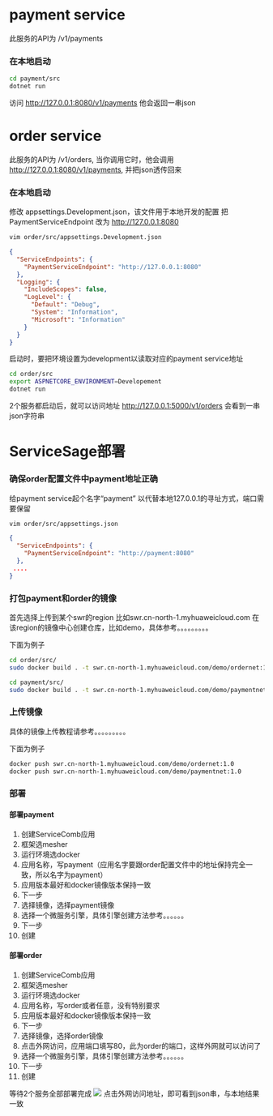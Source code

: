 

# payment service
此服务的API为 /v1/payments

### 在本地启动
```sh
cd payment/src
dotnet run
```

访问 http://127.0.0.1:8080/v1/payments 他会返回一串json

# order service
此服务的API为 /v1/orders, 当你调用它时，他会调用 http://127.0.0.1:8080/v1/payments, 并把json透传回来

### 在本地启动
修改 appsettings.Development.json，该文件用于本地开发的配置
把 PaymentServiceEndpoint 改为 http://127.0.0.1:8080
```sh
vim order/src/appsettings.Development.json
```
```json
{
  "ServiceEndpoints": {
    "PaymentServiceEndpoint": "http://127.0.0.1:8080"
  },
  "Logging": {
    "IncludeScopes": false,
    "LogLevel": {
      "Default": "Debug",
      "System": "Information",
      "Microsoft": "Information"
    }
  }
}
```

启动时，要把环境设置为development以读取对应的payment service地址
```sh
cd order/src
export ASPNETCORE_ENVIRONMENT=Developement
dotnet run

```

2个服务都启动后，就可以访问地址  http://127.0.0.1:5000/v1/orders 会看到一串json字符串



# ServiceSage部署
### 确保order配置文件中payment地址正确
给payment service起个名字“payment” 以代替本地127.0.0.1的寻址方式，端口需要保留
```sh
vim order/src/appsettings.json
```
```json
{
  "ServiceEndpoints": {
    "PaymentServiceEndpoint": "http://payment:8080"
  },
 ....
}

```
### 打包payment和order的镜像
首先选择上传到某个swr的region 比如swr.cn-north-1.myhuaweicloud.com
在该region的镜像中心创建仓库，比如demo，具体参考。。。。。。。。。

下面为例子
```sh
cd order/src/
sudo docker build . -t swr.cn-north-1.myhuaweicloud.com/demo/ordernet:1.0
```

```sh
cd payment/src/
sudo docker build . -t swr.cn-north-1.myhuaweicloud.com/demo/paymentnet:1.0
```

### 上传镜像
具体的镜像上传教程请参考。。。。。。。。。

下面为例子
```sh
docker push swr.cn-north-1.myhuaweicloud.com/demo/ordernet:1.0
docker push swr.cn-north-1.myhuaweicloud.com/demo/paymentnet:1.0
```

### 部署

#### 部署payment
1. 创建ServiceComb应用
2. 框架选mesher
3. 运行环境选docker
4. 应用名称，写payment（应用名字要跟order配置文件中的地址保持完全一致，所以名字为payment）
5. 应用版本最好和docker镜像版本保持一致
7. 下一步
8. 选择镜像，选择payment镜像
9. 选择一个微服务引擎，具体引擎创建方法参考。。。。。。
10. 下一步
11. 创建

#### 部署order
1. 创建ServiceComb应用
2. 框架选mesher
3. 运行环境选docker
4. 应用名称，写order或者任意，没有特别要求
5. 应用版本最好和docker镜像版本保持一致
6. 下一步
7. 选择镜像，选择order镜像
8. 点击外网访问，应用端口填写80，此为order的端口，这样外网就可以访问了
9. 选择一个微服务引擎，具体引擎创建方法参考。。。。。。
10. 下一步
11. 创建


等待2个服务全部部署完成
![](file:///C:/Users/t00373999/AppData/Roaming/eSpace_Desktop/UserData/t00373999/imagefiles/F2850C68-2C3D-4A51-909B-0909A1EB1629.png)
点击外网访问地址，即可看到json串，与本地结果一致
